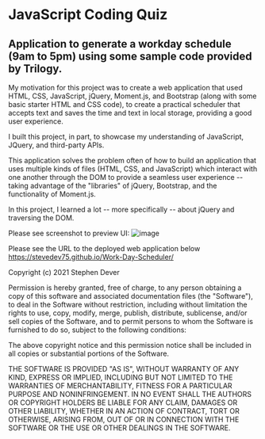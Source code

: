 # JavaScript Coding Quiz

## Application to generate a workday schedule (9am to 5pm) using some sample code provided by Trilogy.

My motivation for this project was to create a web application that used HTML, CSS, JavaScript, jQuery, Moment.js, and Bootstrap (along with some basic starter HTML and CSS code),
to create a practical scheduler that accepts text and saves the time and text in local storage, providing a good user experience. 

I built this project, in part, to showcase my understanding of JavaScript, JQuery, and third-party APIs.

This application solves the problem often of how to build an application that uses multiple kinds of files (HTML, CSS, and JavaScript) which interact with one another through the DOM to provide a seamless user experience -- taking advantage of the "libraries" of jQuery, Bootstrap, and the functionality of Moment.js.

In this project, I learned a lot -- more specifically -- about jQuery and traversing the DOM.

Please see screenshot to preview UI:
![image](https://user-images.githubusercontent.com/77076615/113415057-65f21300-938c-11eb-884d-4eafce735dab.png)

Please see the URL to the deployed web application below
https://stevedev75.github.io/Work-Day-Scheduler/


Copyright (c) 2021 Stephen Dever

Permission is hereby granted, free of charge, to any person obtaining a copy of this software and associated documentation files (the "Software"), to deal in the Software without restriction, including without limitation the rights
to use, copy, modify, merge, publish, distribute, sublicense, and/or sell copies of the Software, and to permit persons to whom the Software is furnished to do so, subject to the following conditions:

The above copyright notice and this permission notice shall be included in all copies or substantial portions of the Software.

THE SOFTWARE IS PROVIDED "AS IS", WITHOUT WARRANTY OF ANY KIND, EXPRESS OR IMPLIED, INCLUDING BUT NOT LIMITED TO THE WARRANTIES OF MERCHANTABILITY, FITNESS FOR A PARTICULAR PURPOSE AND NONINFRINGEMENT. IN NO EVENT SHALL THE AUTHORS OR COPYRIGHT HOLDERS BE LIABLE FOR ANY CLAIM, DAMAGES OR OTHER
LIABILITY, WHETHER IN AN ACTION OF CONTRACT, TORT OR OTHERWISE, ARISING FROM, OUT OF OR IN CONNECTION WITH THE SOFTWARE OR THE USE OR OTHER DEALINGS IN THE SOFTWARE.